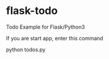 # flask-todo
Todo Example for Flask/Python3

If you are start app, enter this command

python todos.py
